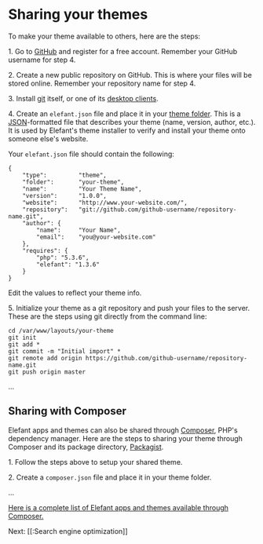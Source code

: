 # Sharing your themes

To make your theme available to others, here are the steps:

1\. Go to [GitHub](http://github.com/) and register for a free account. Remember your GitHub username for step 4.

2\. Create a new public repository on GitHub. This is where your files will be stored online. Remember your repository name for step 4.

3\. Install [git](http://git-scm.com/) itself, or one of its [desktop clients](http://git-scm.com/downloads/guis).

4\. Create an `elefant.json` file and place it in your [theme folder](/docs/2.0/designers/making-your-own-theme). This is a [JSON](http://en.wikipedia.org/wiki/JSON)-formatted file that describes your theme (name, version, author, etc.). It is used by Elefant's theme installer to verify and install your theme onto someone else's website.

Your `elefant.json` file should contain the following:

~~~
{
    "type":         "theme",
    "folder":       "your-theme",
    "name":         "Your Theme Name",
    "version":      "1.0.0",
    "website":      "http://www.your-website.com/",
    "repository":   "git://github.com/github-username/repository-name.git",
    "author": {
        "name":     "Your Name",
        "email":    "you@your-website.com"
    },
    "requires": {
        "php": "5.3.6",
        "elefant": "1.3.6"
    }
}
~~~

Edit the values to reflect your theme info.

5\. Initialize your theme as a git repository and push your files to the server. These are the steps using git directly from the command line:

~~~
cd /var/www/layouts/your-theme
git init
git add *
git commit -m "Initial import" *
git remote add origin https://github.com/github-username/repository-name.git
git push origin master
~~~

...

## Sharing with Composer

Elefant apps and themes can also be shared through [Composer](http://getcomposer.org/), PHP's dependency manager. Here are the steps to sharing your theme through Composer and its package directory, [Packagist](https://packagist.org/).

1\. Follow the steps above to setup your shared theme.

2\. Create a `composer.json` file and place it in your theme folder.

...

[Here is a complete list of Elefant apps and themes available through Composer.](https://packagist.org/packages/elefant/)

Next: [[:Search engine optimization]]
